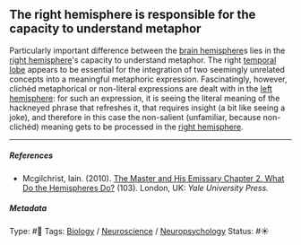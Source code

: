 ## The right hemisphere is responsible for the capacity to understand metaphor

Particularly important difference between the [brain hemisphere]()s lies in the [right hemisphere](Right%20hemisphere.md)'s capacity to understand metaphor. The right [temporal lobe]() appears to be essential for the integration of two seemingly unrelated concepts into a meaningful metaphoric expression. Fascinatingly, however, clichéd metaphorical or non-literal expressions are dealt with in the [left hemisphere](Left%20hemisphere.md): for such an expression, it is seeing the literal meaning of the hackneyed phrase that refreshes it, that requires insight (a bit like seeing a joke), and therefore in this case the non-salient (unfamiliar, because non-clichéd) meaning gets to be processed in the [right hemisphere](Right%20hemisphere.md). 

---

##### References

* Mcgilchrist, Iain. (2010). [The Master and His Emissary Chapter 2. What Do the Hemispheres Do?](The%20Master%20and%20His%20Emissary%20Chapter%202.%20What%20Do%20the%20Hemispheres%20Do%3F.md) (103). London, UK: *Yale University Press.*

##### Metadata

Type: #🔴 
Tags: [Biology]() / [Neuroscience](Neuroscience.md) / [Neuropsychology](Neuropsychology.md) 
Status: #☀️ 
